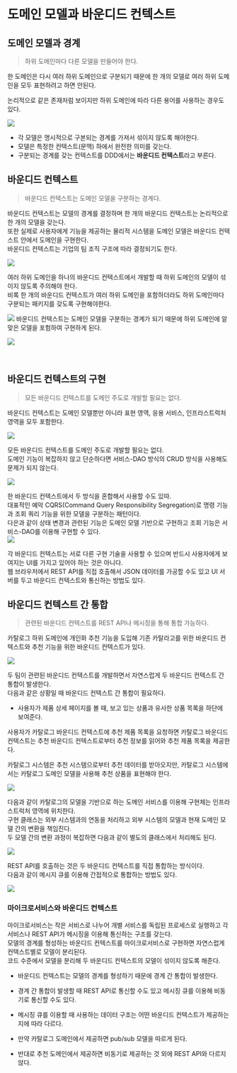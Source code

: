 # 도메인 모델과 바운디드 컨텍스트

## 도메인 모델과 경계

> 하위 도메인마다 다른 모델을 만들어야 한다.

한 도메인은 다시 여러 하위 도메인으로 구분되기 때문에 한 개의 모델로 여러 하위 도메인을 모두 표현하려고 하면 안된다.  
  
논리적으로 같은 존재처럼 보이지만 하위 도메인에 따라 다른 용어를 사용하는 경우도 있다.

![](https://user-images.githubusercontent.com/43809168/98814430-00e36280-2469-11eb-828b-043450bc9712.png)

- 각 모델은 명시적으로 구본되는 경계를 가져서 섞이지 않도록 해야한다.
- 모델은 특정한 컨텍스트(문맥) 하에서 완전한 의미를 갖는다.
- 구분되는 경계를 갖는 컨텍스트를 DDD에서는 **바운디드 컨텍스트**라고 부른다.

## 바운디드 컨텍스트
> 바운디드 컨텍스트는 도메인 모델을 구분하는 경계다.

바운디드 컨텍스트는 모델의 경계를 결정하며 한 개의 바운디드 컨텍스트는 논리적으로 한 개의 모델을 갖는다.  
또한 실제로 사용자에게 기능을 제공하는 물리적 시스템을 도메인 모델은 바운디드 컨텍스트 안에서 도메인을 구현한다.  
바운디드 컨텍스트는 기업의 팀 조직 구조에 따라 결정되기도 한다.

![](https://user-images.githubusercontent.com/43809168/98814818-93840180-2469-11eb-9c42-8bd99bc5a0e8.png)

여러 하위 도메인을 하나의 바운디드 컨텍스트에서 개발할 때 하위 도메인의 모델이 섞이지 않도록 주의해야 한다.  
비록 한 개의 바운디드 컨텍스트가 여러 하위 도메인을 포함하더라도 하위 도메인마다 구분되는 패키지를 갖도록 구현해야한다.

![](https://user-images.githubusercontent.com/43809168/98815005-d9d96080-2469-11eb-9a9b-8086ddeca016.png)
바운디드 컨텍스트는 도메인 모델을 구분하는 경계가 되기 때문에 하위 도메인에 알맞은 모델을 포험하여 구현하게 된다.


![](https://user-images.githubusercontent.com/43809168/98815024-e2319b80-2469-11eb-88ae-8908132d059f.png)

<br>

## 바운디드 컨텍스트의 구현
> 모든 바운디드 컨텍스트를 도메인 주도로 개발할 필요는 없다.

바운디드 컨텍스트는 도메인 모델뿐만 아니라 표현 영역, 응용 서비스, 인프라스트럭처 영역을 모두 포함한다.

![](https://user-images.githubusercontent.com/42582516/159478300-47648192-ea1c-46d2-9635-a954e8b1fa9b.png)

모든 바운디드 컨텍스트를 도메인 주도로 개발할 필요는 없다.  
도메인 기능이 복잡하지 않고 단순하다면 서비스-DAO 방식의 CRUD 방식을 사용해도 문제가 되지 않는다.

![](https://user-images.githubusercontent.com/42582516/159478979-68ad9157-0a92-4f51-b218-1d615c471009.png)

한 바운디드 컨텍스트에서 두 방식을 혼합해서 사용할 수도 있따.  
대표적인 예악 CQRS(Command Query Responsibility Segregation)로 명령 기능과 조회 쿼리 기능을 위한 모델을 구분하는 패턴이다.  
다은과 같이 상태 변경과 관련된 기능은 도메인 모델 기반으로 구현하고 조회 기능은 서비스-DAO를 이용해 구현할 수 있다.  
![](https://user-images.githubusercontent.com/42582516/159479376-500e3456-298e-4b53-82d4-af3e9b8c48cb.png)

각 바운디드 컨텍스트는 서로 다른 구현 기술을 사용할 수 있으며 반드시 사용자에게 보여지는 UI를 가지고 있어야 하는 것은 아니다.  
웹 브라우저에서 REST API를 직접 호출해서 JSON 데이터를 가공할 수도 있고 UI 서버를 두고 바운디드 컨텍스트와 통신하는 방법도 있다.

## 바운디드 컨텍스트 간 통합
> 관련된 바운디드 컨텍스트를 REST API나 메시징을 통해 통합 가능하다.

카탈로그 하위 도메인에 개인화 추천 기능을 도입해 기존 카탈라고를 위한 바운디드 컨텍스트와 추천 기능을 위한 바운디드 컨텍스트가 있다.

![](https://user-images.githubusercontent.com/42582516/159481370-4d50619f-0609-45f0-9846-9a4508659a2f.png)

두 팀이 관련된 바운디드 컨텍스트를 개발하면서 자연스럽게 두 바운디드 컨텍스트 간 통합이 발생한다.  
다음과 같은 상황일 때 바운디드 컨텍스트 간 통합이 필요하다.

- 사용자가 제품 상세 페이지를 볼 때, 보고 있는 상품과 유사한 상품 목록을 하단에 보여준다.  

사용자가 카탈로그 바운디드 컨텍스트에 추천 제품 목록을 요청하면 카탈로그 바운디드 컨텍스트는 추천 바운디드 컨텍스트로부터 추천 정보를 읽어와 추천 제품 목록을 제공한다.  
  
카탈로그 시스템은 추천 시스템으로부터 추천 데이터를 받아오지만, 카탈로그 시스템에서는 카탈로그 도메인 모델을 사용해 추천 상품을 표현해야 한다.

![](https://user-images.githubusercontent.com/43809168/98815536-a0552500-246a-11eb-894e-ec55004f2e2a.png)

다음과 같이 카탈로그의 모델을 기반으로 하는 도메인 서비스를 이용해 구현체는 인프라스트럭처 영역에 위치한다.  
구현 클래스는 외부 시스템과의 연동을 처리하고 외부 시스템의 모델과 현재 도메인 모델 간의 변환을 책임진다.  
두 모델 간의 변환 과정이 복잡하면 다음과 같이 별도의 클래스에서 처리해도 된다.

![](https://user-images.githubusercontent.com/43809168/98815760-fd50db00-246a-11eb-8d34-2941f5908d97.png)

REST API를 호출하는 것은 두 바운디드 컨텍스트를 직접 통합하는 방식이다.  
다음과 같이 메시지 큐를 이용해 간접적으로 통합하는 방법도 있다.

![](https://user-images.githubusercontent.com/43809168/98815854-1eb1c700-246b-11eb-9762-7f66c365156b.png)

### 마이크로서비스와 바운디드 컨텍스트
마이크로서비스는 작은 서비스로 나누어 개별 서비스를 독립된 프로세스로 실행하고 각 서비스나 REST API가 메시징을 이용해 통신하는 구조를 갖는다.  
모델의 경계를 형성하는 바운디드 컨텍스트를 마이크로서비스로 구현하면 자연스럽게 컨텍스트별로 모델이 분리된다.  
코드 수준에서 모델을 분리해 두 바운디드 컨텍스트의 모델이 섞이지 않도록 해준다.

- 바운디드 컨텍스트는 모델의 경계를 형성하기 때문에 경계 간 통합이 발생한다.

- 경계 간 통합이 발생할 때 REST API로 통신할 수도 있고 메시징 큐를 이용해 비동기로 통신할 수도 있다.

- 메시징 큐를 이용할 때 사용하는 데이터 구조는 어떤 바운디드 컨텍스트가 제공하는지에 따라 다르다.

- 만약 카탈로그 도메인에서 제공하면 pub/sub 모델을 따르게 된다.

- 반대로 추천 도메인에서 제공하면 비동기로 제공하는 것 외에 REST API와 다르지 않다.